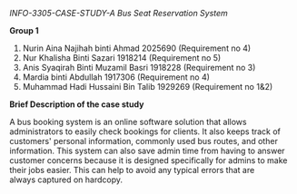 _INFO-3305-CASE-STUDY-A Bus Seat Reservation System_

**Group 1**
1. Nurin Aina Najihah binti Ahmad 2025690 (Requirement no 4)
2. Nur Khalisha Binti Sazari 1918214 (Requirement no 5)
3. Anis Syaqirah Binti Muzamil Basri 1918228 (Requirement no 3)
4. Mardia binti Abdullah 1917306 (Requirement no 4)
5. Muhammad Hadi Hussaini Bin Talib 1929269 (Requirement no 1&2)

**Brief Description of the case study**

A bus booking system is an online software solution that allows administrators to easily check bookings for clients. It also keeps track of customers' personal information, commonly used bus routes, and other information. This system can also save admin time from having to answer customer concerns because it is designed specifically for admins to make their jobs easier. This can help to avoid any typical errors that are always captured on hardcopy.

